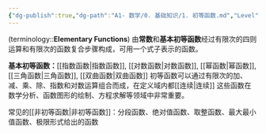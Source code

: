```yaml
---
{"dg-publish":true,"dg-path":"A1- 数学/0. 基础知识/1. 初等函数.md","Level":1,"dg-pinned":true,"permalink":"/A1- 数学/0. 基础知识/1. 初等函数/","pinned":true,"dgPassFrontmatter":true,"noteIcon":"","created":"2024-05-21T15:20:27.000+08:00","updated":"2025-06-19T18:51:54.325+08:00"}
---
```



(terminology::**Elementary Functions**)
由**常数**和**基本初等函数**经过有限次的四则运算和有限次的函数复合步骤构成，可用一个式子表示的函数。

**基本初等函数：**[[指数函数\|指数函数]], [[对数函数\|对数函数]], [[幂函数\|幂函数]], [[三角函数\|三角函数]], [[双曲函数\|双曲函数]]
初等函数可以通过有限次的加、减、乘、除、指数和对数运算组合而成，在定义域内都[[连续\|连续]]
这些函数在数学分析、函数图形的绘制、方程求解等领域中非常重要。

常见的[[非初等函数\|非初等函数]]：分段函数、绝对值函数、取整函数、最大最小值函数、极限形式给出的函数

